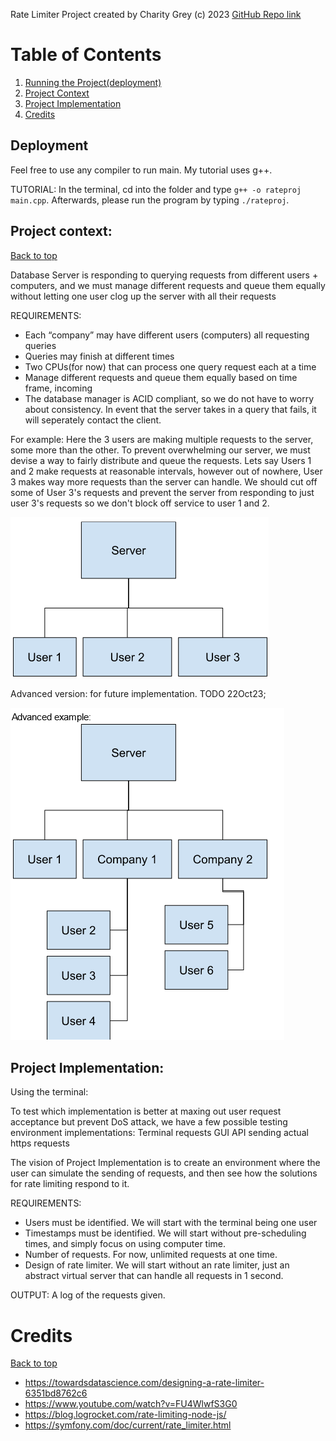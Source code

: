 Rate Limiter Project
created by Charity Grey (c) 2023
[GitHub Repo link](https://github.com/charity-g/Rate-Limiter-2023-Project)

# Table of Contents
1. [Running the Project(deployment)](#deployment)
2. [Project Context](#project-context)
3. [Project Implementation](#project-implementation)
4. [Credits](#credits)

## Deployment
Feel free to use any compiler to run main. My tutorial uses g++.

TUTORIAL:
In the terminal, cd into the folder and type `g++ -o rateproj main.cpp`. Afterwards, please run the program by typing `./rateproj`.

## Project context:
[Back to top](#table-of-contents)

Database Server is responding to querying requests from different users + computers, and we must manage different requests and queue them equally without letting one user clog up the server with all their requests

REQUIREMENTS:
- Each “company” may have different users (computers) all requesting queries 
- Queries may finish at different times
- Two CPUs(for now) that can process one query request each at a time
- Manage different requests and queue them equally based on time frame, incoming 
- The database manager is ACID compliant, so we do not have to worry about consistency. In event that the server takes in a query that fails, it will seperately contact the client.

For example:
Here the 3 users are making multiple requests to the server, some more than the other. To prevent overwhelming our server, we must devise a way to fairly distribute and queue the requests. Lets say Users 1 and 2 make requests at reasonable intervals, however out of nowhere, User 3 makes way more requests than the server can handle. We should cut off some of User 3's requests and prevent the server from responding to just user 3's requests so we don't block off service to user 1 and 2.

![Diagram of Server connected to User 1, User 2 and User 3](./ContextDiagrams/diagram1.png)

Advanced version: for future implementation. TODO 22Oct23;

![Diagram of Server connected to User 1, Company 1 and Company 2. Company 1 and 2 branch off into more users.](./ContextDiagrams/diagram2.png)

## Project Implementation:
Using the terminal:

To test which implementation is better at maxing out user request acceptance but prevent DoS attack, we have a few possible testing environment implementations:
Terminal requests
GUI 
API sending actual https requests

The vision of Project Implementation is to create an environment where the user can simulate the sending of requests, and then see how the solutions for rate limiting respond to it.

REQUIREMENTS:
- Users must be identified. We will start with the terminal being one user
- Timestamps must be identified. We will start without pre-scheduling times, and simply focus on using computer time.
- Number of requests. For now, unlimited requests at one time.
- Design of rate limiter. We will start without an rate limiter, just an abstract virtual server that can handle all requests in 1 second.

OUTPUT:
A log of the requests given.



# Credits
[Back to top](#table-of-contents)

- https://towardsdatascience.com/designing-a-rate-limiter-6351bd8762c6
- https://www.youtube.com/watch?v=FU4WlwfS3G0
- https://blog.logrocket.com/rate-limiting-node-js/ 
- https://symfony.com/doc/current/rate_limiter.html